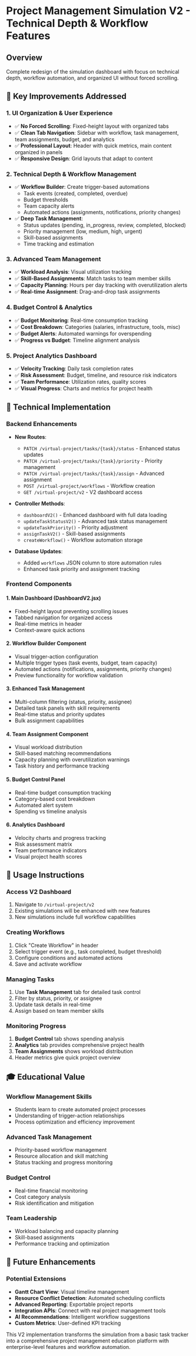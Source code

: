 # Project Management Simulation V2 - Technical Depth & Workflow Features

## Overview

Complete redesign of the simulation dashboard with focus on technical depth, workflow automation, and organized UI without forced scrolling.

## 🎯 Key Improvements Addressed

### 1. **UI Organization & User Experience**

- ✅ **No Forced Scrolling**: Fixed-height layout with organized tabs
- ✅ **Clean Tab Navigation**: Sidebar with workflow, task management, team assignments, budget, and analytics
- ✅ **Professional Layout**: Header with quick metrics, main content organized in panels
- ✅ **Responsive Design**: Grid layouts that adapt to content

### 2. **Technical Depth & Workflow Management**

- ✅ **Workflow Builder**: Create trigger-based automations
    - Task events (created, completed, overdue)
    - Budget thresholds
    - Team capacity alerts
    - Automated actions (assignments, notifications, priority changes)
- ✅ **Deep Task Management**:
    - Status updates (pending, in_progress, review, completed, blocked)
    - Priority management (low, medium, high, urgent)
    - Skill-based assignments
    - Time tracking and estimation

### 3. **Advanced Team Management**

- ✅ **Workload Analysis**: Visual utilization tracking
- ✅ **Skill-Based Assignments**: Match tasks to team member skills
- ✅ **Capacity Planning**: Hours per day tracking with overutilization alerts
- ✅ **Real-time Assignment**: Drag-and-drop task assignments

### 4. **Budget Control & Analytics**

- ✅ **Budget Monitoring**: Real-time consumption tracking
- ✅ **Cost Breakdown**: Categories (salaries, infrastructure, tools, misc)
- ✅ **Budget Alerts**: Automated warnings for overspending
- ✅ **Progress vs Budget**: Timeline alignment analysis

### 5. **Project Analytics Dashboard**

- ✅ **Velocity Tracking**: Daily task completion rates
- ✅ **Risk Assessment**: Budget, timeline, and resource risk indicators
- ✅ **Team Performance**: Utilization rates, quality scores
- ✅ **Visual Progress**: Charts and metrics for project health

## 🔧 Technical Implementation

### Backend Enhancements

- **New Routes**:
    - `PATCH /virtual-project/tasks/{task}/status` - Enhanced status updates
    - `PATCH /virtual-project/tasks/{task}/priority` - Priority management
    - `PATCH /virtual-project/tasks/{task}/assign` - Advanced assignment
    - `POST /virtual-project/workflows` - Workflow creation
    - `GET /virtual-project/v2` - V2 dashboard access

- **Controller Methods**:
    - `dashboardV2()` - Enhanced dashboard with full data loading
    - `updateTaskStatusV2()` - Advanced task status management
    - `updateTaskPriority()` - Priority adjustment
    - `assignTaskV2()` - Skill-based assignments
    - `createWorkflow()` - Workflow automation storage

- **Database Updates**:
    - Added `workflows` JSON column to store automation rules
    - Enhanced task priority and assignment tracking

### Frontend Components

#### 1. **Main Dashboard (DashboardV2.jsx)**

- Fixed-height layout preventing scrolling issues
- Tabbed navigation for organized access
- Real-time metrics in header
- Context-aware quick actions

#### 2. **Workflow Builder Component**

- Visual trigger-action configuration
- Multiple trigger types (task events, budget, team capacity)
- Automated actions (notifications, assignments, priority changes)
- Preview functionality for workflow validation

#### 3. **Enhanced Task Management**

- Multi-column filtering (status, priority, assignee)
- Detailed task panels with skill requirements
- Real-time status and priority updates
- Bulk assignment capabilities

#### 4. **Team Assignment Component**

- Visual workload distribution
- Skill-based matching recommendations
- Capacity planning with overutilization warnings
- Task history and performance tracking

#### 5. **Budget Control Panel**

- Real-time budget consumption tracking
- Category-based cost breakdown
- Automated alert system
- Spending vs timeline analysis

#### 6. **Analytics Dashboard**

- Velocity charts and progress tracking
- Risk assessment matrix
- Team performance indicators
- Visual project health scores

## 🚀 Usage Instructions

### Access V2 Dashboard

1. Navigate to `/virtual-project/v2`
2. Existing simulations will be enhanced with new features
3. New simulations include full workflow capabilities

### Creating Workflows

1. Click "Create Workflow" in header
2. Select trigger event (e.g., task completed, budget threshold)
3. Configure conditions and automated actions
4. Save and activate workflow

### Managing Tasks

1. Use **Task Management** tab for detailed task control
2. Filter by status, priority, or assignee
3. Update task details in real-time
4. Assign based on team member skills

### Monitoring Progress

1. **Budget Control** tab shows spending analysis
2. **Analytics** tab provides comprehensive project health
3. **Team Assignments** shows workload distribution
4. Header metrics give quick project overview

## 🎓 Educational Value

### Workflow Management Skills

- Students learn to create automated project processes
- Understanding of trigger-action relationships
- Process optimization and efficiency improvement

### Advanced Task Management

- Priority-based workflow management
- Resource allocation and skill matching
- Status tracking and progress monitoring

### Budget Control

- Real-time financial monitoring
- Cost category analysis
- Risk identification and mitigation

### Team Leadership

- Workload balancing and capacity planning
- Skill-based assignments
- Performance tracking and optimization

## 🔮 Future Enhancements

### Potential Extensions

- **Gantt Chart View**: Visual timeline management
- **Resource Conflict Detection**: Automated scheduling conflicts
- **Advanced Reporting**: Exportable project reports
- **Integration APIs**: Connect with real project management tools
- **AI Recommendations**: Intelligent workflow suggestions
- **Custom Metrics**: User-defined KPI tracking

This V2 implementation transforms the simulation from a basic task tracker into a comprehensive project management education platform with enterprise-level features and workflow automation.

